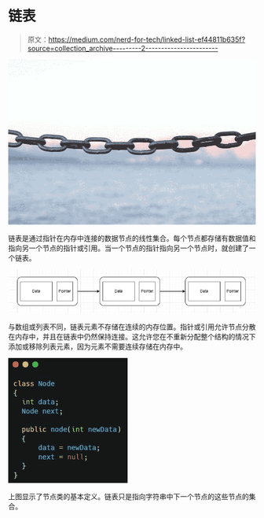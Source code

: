 # 链表

> 原文：<https://medium.com/nerd-for-tech/linked-list-ef44811b635f?source=collection_archive---------2----------------------->

![](img/fc189bf2752460382f0373df32006ff8.png)

链表是通过指针在内存中连接的数据节点的线性集合。每个节点都存储有数据值和指向另一个节点的指针或引用。当一个节点的指针指向另一个节点时，就创建了一个链表。

![](img/05730ebec4a8a4c73962dd4e941b2127.png)

与数组或列表不同，链表元素不存储在连续的内存位置。指针或引用允许节点分散在内存中，并且在链表中仍然保持连接。这允许您在不重新分配整个结构的情况下添加或移除列表元素，因为元素不需要连续存储在内存中。

![](img/80f0f73229fa44e3f090e7340054992d.png)

上图显示了节点类的基本定义。链表只是指向字符串中下一个节点的这些节点的集合。